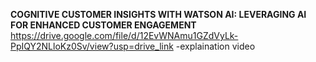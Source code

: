 **COGNITIVE CUSTOMER INSIGHTS WITH WATSON AI: LEVERAGING AI FOR ENHANCED CUSTOMER ENGAGEMENT**
https://drive.google.com/file/d/12EvWNAmu1GZdVyLk-PpIQY2NLloKz0Sv/view?usp=drive_link
-explaination video
